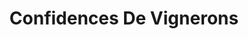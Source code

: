 ---
title: "Confidences De Vignerons"
url: /saint-valery-en-caux/confidences-de-vignerons-2/
shop: vin
---